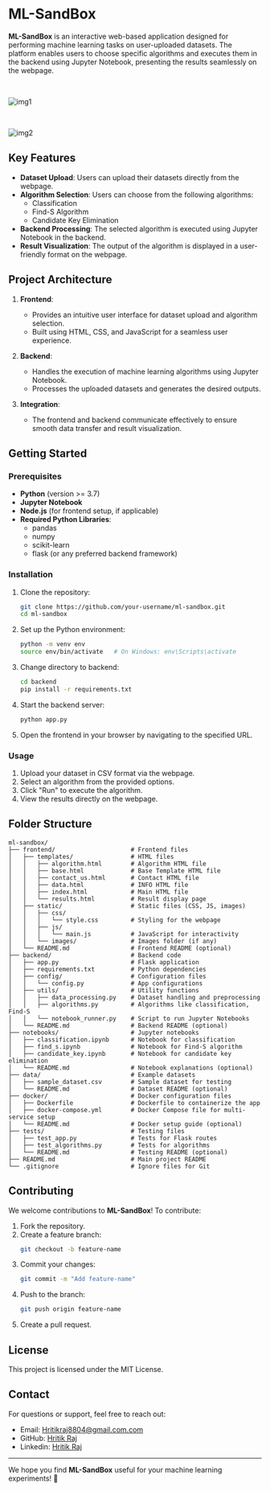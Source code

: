 # ML-SandBox

**ML-SandBox** is an interactive web-based application designed for performing machine learning tasks on user-uploaded datasets. The platform enables users to choose specific algorithms and executes them in the backend using Jupyter Notebook, presenting the results seamlessly on the webpage.

<br>

![img1](https://github.com/user-attachments/assets/2d987d6d-2cda-4178-b210-68d7d4a5d5e5)

<br>

![img2](https://github.com/user-attachments/assets/3f61517f-bd82-407b-a330-7cdb006100a7)



## Key Features

- **Dataset Upload**: Users can upload their datasets directly from the webpage.
- **Algorithm Selection**: Users can choose from the following algorithms:
  - Classification
  - Find-S Algorithm
  - Candidate Key Elimination
- **Backend Processing**: The selected algorithm is executed using Jupyter Notebook in the backend.
- **Result Visualization**: The output of the algorithm is displayed in a user-friendly format on the webpage.

## Project Architecture

1. **Frontend**:
   - Provides an intuitive user interface for dataset upload and algorithm selection.
   - Built using HTML, CSS, and JavaScript for a seamless user experience.

2. **Backend**:
   - Handles the execution of machine learning algorithms using Jupyter Notebook.
   - Processes the uploaded datasets and generates the desired outputs.

3. **Integration**:
   - The frontend and backend communicate effectively to ensure smooth data transfer and result visualization.

## Getting Started

### Prerequisites

- **Python** (version >= 3.7)
- **Jupyter Notebook**
- **Node.js** (for frontend setup, if applicable)
- **Required Python Libraries**:
  - pandas
  - numpy
  - scikit-learn
  - flask (or any preferred backend framework)

### Installation

1. Clone the repository:
   ```bash
   git clone https://github.com/your-username/ml-sandbox.git
   cd ml-sandbox
   ```

2. Set up the Python environment:
   ```bash
   python -m venv env
   source env/bin/activate   # On Windows: env\Scripts\activate
   ```

3. Change directory to backend:
   ```bash
   cd backend
   pip install -r requirements.txt
   ```

4. Start the backend server:
   ```bash
   python app.py
   ```

5. Open the frontend in your browser by navigating to the specified URL.

### Usage

1. Upload your dataset in CSV format via the webpage.
2. Select an algorithm from the provided options.
3. Click "Run" to execute the algorithm.
4. View the results directly on the webpage.

## Folder Structure

```
ml-sandbox/
├── frontend/                     # Frontend files
│   ├── templates/                # HTML files
│   │   ├── algorithm.html        # Algorithm HTML file
│   │   ├── base.html             # Base Template HTML file
│   │   ├── contact_us.html       # Contact HTML file
│   │   ├── data.html             # INFO HTML file
│   │   ├── index.html            # Main HTML file
│   │   └── results.html          # Result display page
│   ├── static/                   # Static files (CSS, JS, images)
│   │   ├── css/
│   │   │   └── style.css         # Styling for the webpage
│   │   ├── js/
│   │   │   └── main.js           # JavaScript for interactivity
│   │   └── images/               # Images folder (if any)
│   └── README.md                 # Frontend README (optional)
├── backend/                      # Backend code
│   ├── app.py                    # Flask application
│   ├── requirements.txt          # Python dependencies
│   ├── config/                   # Configuration files
│   │   └── config.py             # App configurations
│   ├── utils/                    # Utility functions
│   │   ├── data_processing.py    # Dataset handling and preprocessing
│   │   ├── algorithms.py         # Algorithms like classification, Find-S
│   │   └── notebook_runner.py    # Script to run Jupyter Notebooks
│   └── README.md                 # Backend README (optional)
├── notebooks/                    # Jupyter notebooks
│   ├── classification.ipynb      # Notebook for classification
│   ├── find_s.ipynb              # Notebook for Find-S algorithm
│   ├── candidate_key.ipynb       # Notebook for candidate key elimination
│   └── README.md                 # Notebook explanations (optional)
├── data/                         # Example datasets
│   ├── sample_dataset.csv        # Sample dataset for testing
│   └── README.md                 # Dataset README (optional)
├── docker/                       # Docker configuration files
│   ├── Dockerfile                # Dockerfile to containerize the app
│   ├── docker-compose.yml        # Docker Compose file for multi-service setup
│   └── README.md                 # Docker setup guide (optional)
├── tests/                        # Testing files
│   ├── test_app.py               # Tests for Flask routes
│   ├── test_algorithms.py        # Tests for algorithms
│   └── README.md                 # Testing README (optional)
├── README.md                     # Main project README
└── .gitignore                    # Ignore files for Git

```

## Contributing

We welcome contributions to **ML-SandBox**! To contribute:

1. Fork the repository.
2. Create a feature branch:
   ```bash
   git checkout -b feature-name
   ```
3. Commit your changes:
   ```bash
   git commit -m "Add feature-name"
   ```
4. Push to the branch:
   ```bash
   git push origin feature-name
   ```
5. Create a pull request.

## License

This project is licensed under the MIT License.

## Contact

For questions or support, feel free to reach out:
- Email: Hritikraj8804@gmail.com.com
- GitHub: [Hritik Raj](https://github.com/Hritikraj8804)
- Linkedin: [Hritik Raj](https://www.linkedin.com/in/hritik-raj-8804hr/)
  
---

We hope you find **ML-SandBox** useful for your machine learning experiments! 🚀
